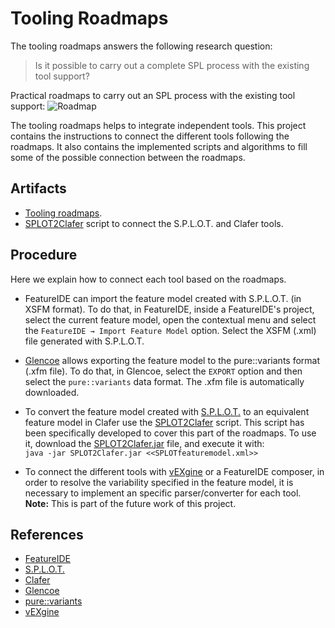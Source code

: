 # Tooling Roadmaps
The tooling roadmaps answers the following research question:
> Is it possible to carry out a complete SPL process with the existing tool support?

Practical roadmaps to carry out an SPL process with the existing tool support:
![Roadmap](roadmaps.png)

The tooling roadmaps helps to integrate independent tools. This project contains the instructions to connect the different tools following the roadmaps. It also contains the implemented scripts and algorithms to fill some of the possible connection between the roadmaps.

## Artifacts
* [Tooling roadmaps](roadmaps.png).
* [SPLOT2Clafer](https://github.com/jmhorcas/SPLOT2Clafer) script to connect the S.P.L.O.T. and Clafer tools.

## Procedure
Here we explain how to connect each tool based on the roadmaps.
* FeatureIDE can import the feature model created with S.P.L.O.T. (in XSFM format). To do that, in FeatureIDE, inside a FeatureIDE's project, select the current feature model, open the contextual menu and select the `FeatureIDE → Import Feature Model` option. Select the XSFM (.xml) file generated with S.P.L.O.T.

* [Glencoe](https://glencoe.hochschule-trier.de/) allows exporting the feature model to the pure::variants format (.xfm file). To do that, in Glencoe, select the `EXPORT` option and then select the `pure::variants` data format. The .xfm file is automatically downloaded.

* To convert the feature model created with [S.P.L.O.T.](http://www.splot-research.org/) to an equivalent feature model in Clafer use the [SPLOT2Clafer](https://github.com/jmhorcas/SPLOT2Clafer) script. This script has been specifically developed to cover this part of the roadmaps. To use it, download the [SPLOT2Clafer.jar](https://github.com/jmhorcas/SPLOT2Clafer/blob/master/SPLOT2Clafer.jar) file, and execute it with:  
 `java -jar SPLOT2Clafer.jar <<SPLOTfeaturemodel.xml>>`

* To connect the different tools with [vEXgine](http://caosd.lcc.uma.es/vexgine/) or a FeatureIDE composer, in order to resolve the variability specified in the feature model, it is necessary to implement an specific parser/converter for each tool.  
  **Note:** This is part of the future work of this project.

## References
* [FeatureIDE](http://www.featureide.com/)
* [S.P.L.O.T.](http://www.splot-research.org/)
* [Clafer](https://www.clafer.org/)
* [Glencoe](https://glencoe.hochschule-trier.de/)
* [pure::variants](https://www.pure-systems.com/)
* [vEXgine](http://caosd.lcc.uma.es/vexgine/)
